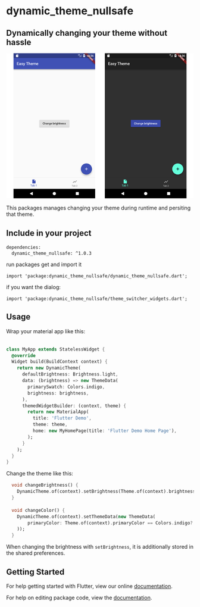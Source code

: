 # dynamic_theme_nullsafe

## Dynamically changing your theme without hassle

![](https://github.com/ehtsham623/dynamic_theme_nullsafe/blob/main/assets/theme.png)

This packages manages changing your theme during runtime and persiting that theme.

## Include in your project

```
dependencies:
  dynamic_theme_nullsafe: ^1.0.3
```

run packages get and import it

```
import 'package:dynamic_theme_nullsafe/dynamic_theme_nullsafe.dart';
```

if you want the dialog:

```
import 'package:dynamic_theme_nullsafe/theme_switcher_widgets.dart';
```

## Usage

Wrap your material app like this:

```dart

class MyApp extends StatelessWidget {
  @override
  Widget build(BuildContext context) {
    return new DynamicTheme(
      defaultBrightness: Brightness.light,
      data: (brightness) => new ThemeData(
        primarySwatch: Colors.indigo,
        brightness: brightness,
      ),
      themedWidgetBuilder: (context, theme) {
        return new MaterialApp(
          title: 'Flutter Demo',
          theme: theme,
          home: new MyHomePage(title: 'Flutter Demo Home Page'),
        );
      }
    );
  }
}

```

Change the theme like this:

```dart
  void changeBrightness() {
    DynamicTheme.of(context).setBrightness(Theme.of(context).brightness == Brightness.dark? Brightness.light: Brightness.dark);
  }

  void changeColor() {
    DynamicTheme.of(context).setThemeData(new ThemeData(
        primaryColor: Theme.of(context).primaryColor == Colors.indigo? Colors.red: Colors.indigo
    ));
  }

```

When changing the brightness with `setBrightness`, it is additionally stored in the shared preferences.

## Getting Started

For help getting started with Flutter, view our online [documentation](https://flutter.io/).

For help on editing package code, view the [documentation](https://flutter.io/developing-packages/).
